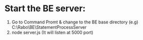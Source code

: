 # Start the BE server:
1. Go to Command Promt & change to the BE base directory (e.g) C:\Rabo\BE\StatementProcessServer
2. node server.js (It will listen at 5000 port)